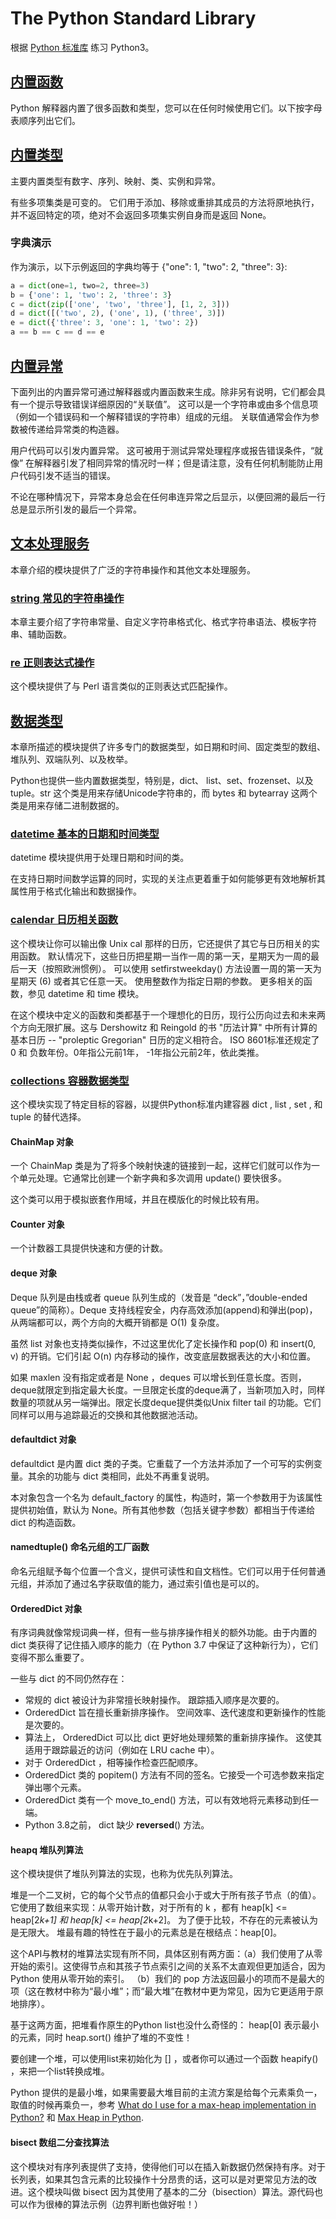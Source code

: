 # The Python Standard Library

根据 [Python 标准库](https://docs.python.org/3/library/index.html) 练习 Python3。

## [内置函数](https://docs.python.org/zh-cn/3/library/functions.html)

Python 解释器内置了很多函数和类型，您可以在任何时候使用它们。以下按字母表顺序列出它们。

## [内置类型](https://docs.python.org/zh-cn/3/library/stdtypes.html)

主要内置类型有数字、序列、映射、类、实例和异常。

有些多项集类是可变的。 它们用于添加、移除或重排其成员的方法将原地执行，并不返回特定的项，绝对不会返回多项集实例自身而是返回 None。

### 字典演示

作为演示，以下示例返回的字典均等于 {"one": 1, "two": 2, "three": 3}:

```python
a = dict(one=1, two=2, three=3)
b = {'one': 1, 'two': 2, 'three': 3}
c = dict(zip(['one', 'two', 'three'], [1, 2, 3]))
d = dict([('two', 2), ('one', 1), ('three', 3)])
e = dict({'three': 3, 'one': 1, 'two': 2})
a == b == c == d == e
```

## [内置异常](https://docs.python.org/zh-cn/3/library/exceptions.html)

下面列出的内置异常可通过解释器或内置函数来生成。除非另有说明，它们都会具有一个提示导致错误详细原因的“关联值”。 这可以是一个字符串或由多个信息项（例如一个错误码和一个解释错误的字符串）组成的元组。 关联值通常会作为参数被传递给异常类的构造器。

用户代码可以引发内置异常。 这可被用于测试异常处理程序或报告错误条件，“就像” 在解释器引发了相同异常的情况时一样；但是请注意，没有任何机制能防止用户代码引发不适当的错误。

不论在哪种情况下，异常本身总会在任何串连异常之后显示，以便回溯的最后一行总是显示所引发的最后一个异常。

## [文本处理服务](https://docs.python.org/zh-cn/3/library/text.html)

本章介绍的模块提供了广泛的字符串操作和其他文本处理服务。

### [string 常见的字符串操作](https://docs.python.org/zh-cn/3/library/string.html)

本章主要介绍了字符串常量、自定义字符串格式化、格式字符串语法、模板字符串、辅助函数。

### [re 正则表达式操作](https://docs.python.org/zh-cn/3/library/re.html)

这个模块提供了与 Perl 语言类似的正则表达式匹配操作。

## [数据类型](https://docs.python.org/zh-cn/3/library/datatypes.html)

本章所描述的模块提供了许多专门的数据类型，如日期和时间、固定类型的数组、堆队列、双端队列、以及枚举。

Python也提供一些内置数据类型，特别是，dict、 list、set、frozenset、以及 tuple。str 这个类是用来存储Unicode字符串的，而 bytes 和 bytearray 这两个类是用来存储二进制数据的。

### [datetime 基本的日期和时间类型](https://docs.python.org/zh-cn/3/library/datetime.html)

datetime 模块提供用于处理日期和时间的类。

在支持日期时间数学运算的同时，实现的关注点更着重于如何能够更有效地解析其属性用于格式化输出和数据操作。

### [calendar 日历相关函数](https://docs.python.org/zh-cn/3/library/calendar.html)

这个模块让你可以输出像 Unix cal 那样的日历，它还提供了其它与日历相关的实用函数。 默认情况下，这些日历把星期一当作一周的第一天，星期天为一周的最后一天（按照欧洲惯例）。 可以使用 setfirstweekday() 方法设置一周的第一天为星期天 (6) 或者其它任意一天。 使用整数作为指定日期的参数。 更多相关的函数，参见 datetime 和 time 模块。

在这个模块中定义的函数和类都基于一个理想化的日历，现行公历向过去和未来两个方向无限扩展。这与 Dershowitz 和 Reingold 的书 "历法计算" 中所有计算的基本日历 -- "proleptic Gregorian" 日历的定义相符合。 ISO 8601标准还规定了 0 和 负数年份。0年指公元前1年， -1年指公元前2年，依此类推。

### [collections 容器数据类型](https://docs.python.org/zh-cn/3/library/collections.html)

这个模块实现了特定目标的容器，以提供Python标准内建容器 dict , list , set , 和 tuple 的替代选择。

#### ChainMap 对象

一个 ChainMap 类是为了将多个映射快速的链接到一起，这样它们就可以作为一个单元处理。它通常比创建一个新字典和多次调用 update() 要快很多。

这个类可以用于模拟嵌套作用域，并且在模版化的时候比较有用。

#### Counter 对象

一个计数器工具提供快速和方便的计数。

#### deque 对象

Deque 队列是由栈或者 queue 队列生成的（发音是 “deck”，”double-ended queue”的简称）。Deque 支持线程安全，内存高效添加(append)和弹出(pop)，从两端都可以，两个方向的大概开销都是 O(1) 复杂度。

虽然 list 对象也支持类似操作，不过这里优化了定长操作和 pop(0) 和 insert(0, v) 的开销。它们引起 O(n) 内存移动的操作，改变底层数据表达的大小和位置。

如果 maxlen 没有指定或者是 None ，deques 可以增长到任意长度。否则，deque就限定到指定最大长度。一旦限定长度的deque满了，当新项加入时，同样数量的项就从另一端弹出。限定长度deque提供类似Unix filter tail 的功能。它们同样可以用与追踪最近的交换和其他数据池活动。

#### defaultdict 对象

defaultdict 是内置 dict 类的子类。它重载了一个方法并添加了一个可写的实例变量。其余的功能与 dict 类相同，此处不再重复说明。

本对象包含一个名为 default_factory 的属性，构造时，第一个参数用于为该属性提供初始值，默认为 None。所有其他参数（包括关键字参数）都相当于传递给 dict 的构造函数。

#### namedtuple() 命名元组的工厂函数

命名元组赋予每个位置一个含义，提供可读性和自文档性。它们可以用于任何普通元组，并添加了通过名字获取值的能力，通过索引值也是可以的。

#### OrderedDict 对象

有序词典就像常规词典一样，但有一些与排序操作相关的额外功能。由于内置的 dict 类获得了记住插入顺序的能力（在 Python 3.7 中保证了这种新行为），它们变得不那么重要了。

一些与 dict 的不同仍然存在：
* 常规的 dict 被设计为非常擅长映射操作。 跟踪插入顺序是次要的。
* OrderedDict 旨在擅长重新排序操作。 空间效率、迭代速度和更新操作的性能是次要的。
* 算法上， OrderedDict 可以比 dict 更好地处理频繁的重新排序操作。 这使其适用于跟踪最近的访问（例如在 LRU cache 中）。
* 对于 OrderedDict ，相等操作检查匹配顺序。
* OrderedDict 类的 popitem() 方法有不同的签名。它接受一个可选参数来指定弹出哪个元素。
* OrderedDict 类有一个 move_to_end() 方法，可以有效地将元素移动到任一端。
* Python 3.8之前， dict 缺少 __reversed__() 方法。

#### heapq 堆队列算法

这个模块提供了堆队列算法的实现，也称为优先队列算法。

堆是一个二叉树，它的每个父节点的值都只会小于或大于所有孩子节点（的值）。它使用了数组来实现：从零开始计数，对于所有的 k ，都有 heap[k] <= heap[2*k+1] 和 heap[k] <= heap[2*k+2]。 为了便于比较，不存在的元素被认为是无限大。 堆最有趣的特性在于最小的元素总是在根结点：heap[0]。

这个API与教材的堆算法实现有所不同，具体区别有两方面：（a）我们使用了从零开始的索引。这使得节点和其孩子节点索引之间的关系不太直观但更加适合，因为 Python 使用从零开始的索引。 （b）我们的 pop 方法返回最小的项而不是最大的项（这在教材中称为“最小堆”；而“最大堆”在教材中更为常见，因为它更适用于原地排序）。

基于这两方面，把堆看作原生的Python list也没什么奇怪的： heap[0] 表示最小的元素，同时 heap.sort() 维护了堆的不变性！

要创建一个堆，可以使用list来初始化为 [] ，或者你可以通过一个函数 heapify() ，来把一个list转换成堆。

Python 提供的是最小堆，如果需要最大堆目前的主流方案是给每个元素乘负一，取值的时候再乘负一，参考 [What do I use for a max-heap implementation in Python?](https://stackoverflow.com/questions/2501457/what-do-i-use-for-a-max-heap-implementation-in-python) 和 [Max Heap in Python](https://www.geeksforgeeks.org/max-heap-in-python/).

#### bisect 数组二分查找算法

这个模块对有序列表提供了支持，使得他们可以在插入新数据仍然保持有序。对于长列表，如果其包含元素的比较操作十分昂贵的话，这可以是对更常见方法的改进。这个模块叫做 bisect 因为其使用了基本的二分（bisection）算法。源代码也可以作为很棒的算法示例（边界判断也做好啦！）




















